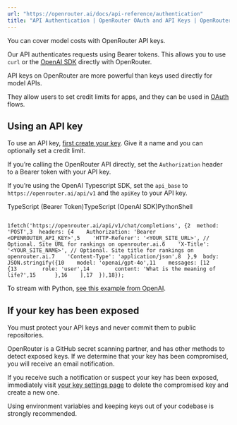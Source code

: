 ```yaml
---
url: "https://openrouter.ai/docs/api-reference/authentication"
title: "API Authentication | OpenRouter OAuth and API Keys | OpenRouter | Documentation"
---
```


You can cover model costs with OpenRouter API keys.

Our API authenticates requests using Bearer tokens. This allows you to use `curl` or the [OpenAI SDK](https://platform.openai.com/docs/frameworks) directly with OpenRouter.

API keys on OpenRouter are more powerful than keys used directly for model APIs.

They allow users to set credit limits for apps, and they can be used in [OAuth](https://openrouter.ai/docs/use-cases/oauth-pkce) flows.

## Using an API key

To use an API key, [first create your key](https://openrouter.ai/keys). Give it a name and you can optionally set a credit limit.

If you’re calling the OpenRouter API directly, set the `Authorization` header to a Bearer token with your API key.

If you’re using the OpenAI Typescript SDK, set the `api_base` to `https://openrouter.ai/api/v1` and the `apiKey` to your API key.

TypeScript (Bearer Token)TypeScript (OpenAI SDK)PythonShell

```code-block text-sm

1fetch('https://openrouter.ai/api/v1/chat/completions', {2  method: 'POST',3  headers: {4    Authorization: 'Bearer <OPENROUTER_API_KEY>',5    'HTTP-Referer': '<YOUR_SITE_URL>', // Optional. Site URL for rankings on openrouter.ai.6    'X-Title': '<YOUR_SITE_NAME>', // Optional. Site title for rankings on openrouter.ai.7    'Content-Type': 'application/json',8  },9  body: JSON.stringify({10    model: 'openai/gpt-4o',11    messages: [12      {13        role: 'user',14        content: 'What is the meaning of life?',15      },16    ],17  }),18});
```

To stream with Python, [see this example from OpenAI](https://github.com/openai/openai-cookbook/blob/main/examples/How_to_stream_completions.ipynb).

## If your key has been exposed

You must protect your API keys and never commit them to public repositories.

OpenRouter is a GitHub secret scanning partner, and has other methods to detect exposed keys. If we determine that your key has been compromised, you will receive an email notification.

If you receive such a notification or suspect your key has been exposed, immediately visit [your key settings page](https://openrouter.ai/settings/keys) to delete the compromised key and create a new one.

Using environment variables and keeping keys out of your codebase is strongly recommended.